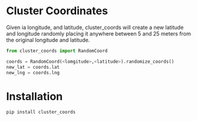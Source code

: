 # Cluster Coordinates

Given ia longitude, and latitude, cluster_coords will create a new latitude and longitude randomly placing it anywhere between 5 and 25 meters from the original longitude and latitude.

```python
from cluster_coords import RandomCoord

coords = RandomCoord(<lomgitude>,<latitude>).randomize_coords()
new_lat = coords.lat
new_lng = coords.lng
```

# Installation
```pip install cluster_coords```
